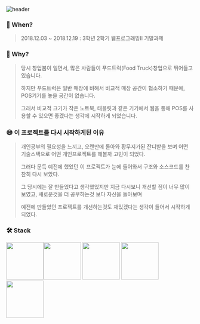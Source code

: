 ![header](https://capsule-render.vercel.app/api?type=cylinder&color=gradient&height=250&section=header&text=WEB%20POS%20Project&fontSize=70)

### 📅 When?
> 2018.12.03 ~ 2018.12.19 : 3학년 2학기 웹프로그래밍Ⅱ 기말과제

### 🤔 Why?
> 당시 창업붐이 일면서, 많은 사람들이 푸드트럭(Food Truck)창업으로 뛰어들고 있습니다. 
>
> 하지만 푸드트럭은 일반 매장에 비해서 비교적 매장 공간이 협소하기 때문에, POS기기를 놓을 공간이 없습니다.
>
> 그래서 비교적 크기가 작은 노트북, 태블릿과 같은 기기에서 웹을 통해 POS를 사용할 수 있으면 좋겠다는 생각에 시작하게 되었습니다.

### 😅 이 프로젝트를 다시 시작하게된 이유
> 개인공부의 필요성을 느끼고, 오랜만에 돌아와 황무지가된 잔디받을 보며 어떤 기술스택으로 어떤 개인프로젝트를 해볼까 고민이 되었다.
>
> 그러다 문득 예전에 했었던 이 프로젝트가 눈에 들어와서 구조와 소스코드를 찬찬히 다시 보았다.
>
> 그 당시에는 잘 만들었다고 생각했었지만 지금 다시보니 개선할 점이 너무 많이 보였고, 새로운것을 더 공부하는것 보다 자신을 돌아보며
>
> 예전에 만들었던 프로젝트를 개선하는것도 재밌겠다는 생각이 들어서 시작하게 되었다.

### 🛠 Stack
<img src="https://user-images.githubusercontent.com/45728407/108222405-1a88fa00-717c-11eb-9951-855010056251.png" height="100"><img src="https://user-images.githubusercontent.com/45728407/108223468-350fa300-717d-11eb-80e2-3e217d930745.png" height="100">
<img src="https://user-images.githubusercontent.com/45728407/108223467-33de7600-717d-11eb-959a-60bddcc96c6e.png" height="100">
<img src="https://user-images.githubusercontent.com/45728407/108223727-73a55d80-717d-11eb-8458-c40b26a32c3d.png" height="100">
<img src="https://user-images.githubusercontent.com/45728407/108223862-9f284800-717d-11eb-8787-701f5f341cdd.png" height="100">

